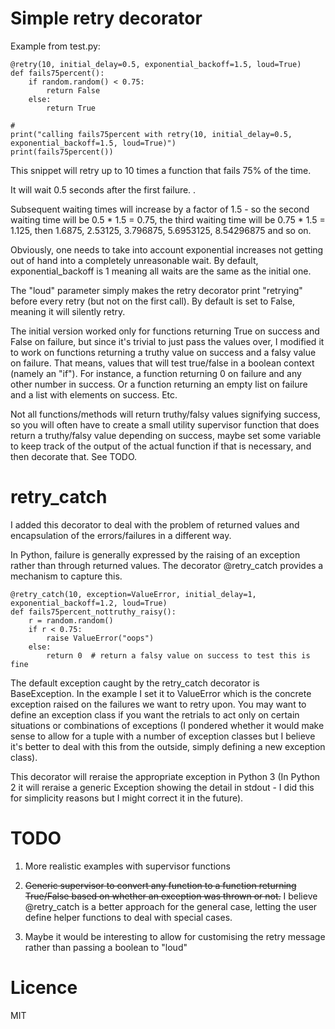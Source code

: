 # Simple retry decorator
 
Example from test.py:

    @retry(10, initial_delay=0.5, exponential_backoff=1.5, loud=True)
    def fails75percent():
        if random.random() < 0.75:
            return False
        else:
            return True
    
    # 
    print("calling fails75percent with retry(10, initial_delay=0.5, exponential_backoff=1.5, loud=True)")
    print(fails75percent())

This snippet will retry up to 10 times a function that fails 75% of the time.

It will wait 0.5 seconds after the first failure.                                                                                                                                                                                                                                                                                                                                                                                                                                                                                                                                                                                                                                                                                                                                                                                                                                                                                                                                                                                                                                                                                                                                                                                                                                                                                                                                                                                                                                                                                                                                                                                                                                                                                                                                                                                                                                                                                                                                                                                                                                                                                                                                                                                                                                                                                                                                                                                                                                                                                                                                                                                                                                                                                                                                                                                                                                                                                                                                                                                                                                                                                                                                                                                                                                                                                                                                                                                                                                                                                                                                                                                                                                                                                                                                                                                                                                                                                                                                                                                                                                                                                                                                                                                                                                                                                                                                                                                                                                                                                                                                                                                                                                                                                                                                                                                                                                                                                                                                                                                                                                                                                                                                                                                                                                                                                                                                                                                                                                                                                                                                                                                                                                                                                                                                                                                                                                                                                                                                                                                                                                                                                                                                                                                                                                                                                                                                                                                                                                                                                                                                                                                                                                                                                                                                                                                                                                                                                                                                                                                                                                                                                                                                                                                                                                                                                                                                                                                                                                                                                                                                                                                                                                                                                                                                                                                                                                                                                                                                                                                                                                                                                                                                                                                                                                                                                                                                                                                                                                                                                                                                                                                                                                                                                                                                                                                                                                                                                                                                                                                                                                                                                                                                                                                                                                                                                                                                                                                                                                                                                                                                                                                                                                                                                                                                                                                                                                                                                                                                                                                                                                                                                                                                                                                                                                                                                                                                                                                                                                                                                                                                                                                                                                                                                                                                                                                                                                                                                                                                                                                                                                                                                                                                                                                                                                                                                                                                                                                                                                                                                                                                                                                                                                                                                                                                                                                                                                                                                                                                                                                                                                                                                                                                                                                                                                                                                                                                                                                                                                                                                                                                                                                                                                                                                                                                                                                                                                                                                                                                                                                                                                                                                                                                                                                                                                                                                                                                                                                                                                                                                                                                                                                                                                                                                                                                                                                                                                                                                                                                                                                                                                                                                                                                                                                                                                                                                                                                                                                                                                                                                                                                                                                                                                                                                                                                                                                                                                                                                                                                                                                                                                                                                                                                                                                                                                                                                                                                                                                                                                                                                                                                                                                                                                                                                                                                                                                                                                                                                                                                                                                                                                                                                                                                                                                                                                                                                                                                                                                                                                                                                                                                                                                                                                                                                                                                                                                                                                                                                                                                                                                                                                                                                                                                                                                                                                                                                                                                                                                                                                                                                                                                                                                                                                                                                                                                                                                                                                                                                                                                                                                                                                                                                                                                                                                                                                                                                                                                                                                                                                                                     .

Subsequent waiting times will increase by a factor of 1.5 - so the second waiting time will be 0.5 * 1.5 = 0.75, 
the third waiting time will be 0.75 * 1.5 = 1.125, then 1.6875, 2.53125, 3.796875, 5.6953125, 8.54296875 and so on.

Obviously, one needs to take into account exponential increases not getting out of hand into a completely unreasonable
 wait. By default, exponential_backoff is 1 meaning all waits are the same as the initial one.
 
The "loud" parameter simply makes the retry decorator print "retrying" before every retry (but not on the first call).
By default is set to False, meaning it will silently retry.

The initial version worked only for functions returning True on success and False on failure, but since it's trivial to
just pass the values over, I modified it to work on functions returning a truthy value on success and a falsy value on
failure. That means, values that will test true/false in a boolean context (namely an "if"). For instance, a function
returning 0 on failure and any other number in success. Or a function returning an empty list on failure and a list with
elements on success. Etc.

Not all functions/methods will return truthy/falsy values signifying success, so you will often have to create a small
utility supervisor function that does return a truthy/falsy value depending on success, maybe set some variable to keep
track of the output of the actual function if that is necessary, and then decorate that. See TODO.

# retry_catch

I added this decorator to deal with the problem of returned values and encapsulation of the errors/failures in a
different way.

In Python, failure is generally expressed by the raising of an exception rather than through returned values. The
decorator @retry_catch provides a mechanism to capture this.


    @retry_catch(10, exception=ValueError, initial_delay=1, exponential_backoff=1.2, loud=True)
    def fails75percent_nottruthy_raisy():
        r = random.random()
        if r < 0.75:
            raise ValueError("oops")
        else:
            return 0  # return a falsy value on success to test this is fine

The default exception caught by the retry_catch decorator is BaseException. In the example I set it to ValueError which
is the concrete exception raised on the failures we want to retry upon. You may want to define an exception class if 
you want the retrials to act only on certain situations or combinations of exceptions (I pondered whether it would make
sense to allow for a tuple with a number of exception classes but I believe it's better to deal with this from the 
outside, simply defining a new exception class).

This decorator will reraise the appropriate exception in Python 3 (In Python 2 it will reraise a generic Exception 
showing the detail in stdout - I did this for simplicity reasons but I might correct it in the future).

# TODO

1. More realistic examples with supervisor functions

2. ~~Generic supervisor to convert any function to a function returning True/False
based on whether an exception was thrown or not.~~ I believe @retry_catch is a better approach for the general case,
letting the user define helper functions to deal with special cases.

3. Maybe it would be interesting to allow for customising the retry message rather than passing a boolean to "loud"

# Licence

MIT
